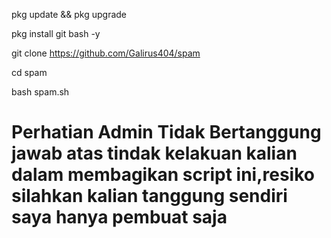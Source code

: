 pkg update && pkg upgrade 

pkg install git bash -y

git clone https://github.com/Galirus404/spam

cd spam

bash spam.sh

# Perhatian Admin Tidak Bertanggung jawab atas tindak kelakuan kalian dalam membagikan script ini,resiko silahkan kalian tanggung sendiri saya hanya pembuat saja
